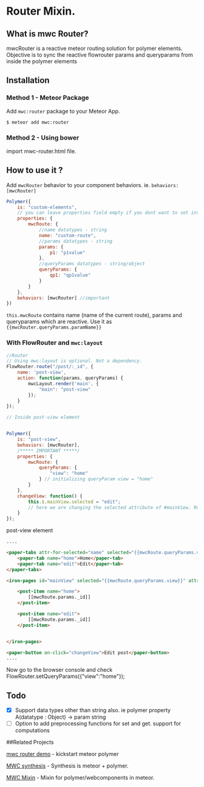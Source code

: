 # Router Mixin.


## What is mwc Router?

mwcRouter is a reactive meteor routing solution for polymer elements. Objective is to sync the reactive flowrouter params and queryparams from inside the polymer elements

## Installation

### Method 1 - Meteor Package
Add `mwc:router` package to your Meteor App. 

```sh
$ meteor add mwc:router
```
### Method 2 - Using bower

import mwc-router.html file.

## How to use it ?

Add `mwcRouter` behavior to your component behaviors. ie. `behaviors:[mwcRouter]`


```js
Polymer({
    is: "custom-elements",
    // you can leave properties field empty if you dont want to set intial values.
    properties: {
        mwcRoute: {
            //name datatypes - string
            name: "custom-route",
            //params datatypes - string
            params: {
                p1: "p1value"
            },
            //queryParams datatypes - string/object
            queryParams: {
                qp1: "qp1value"
            }
        }
    },
    behaviors: [mwcRouter] //important
})
```

`this.mwcRoute` contains name (name of the current route), params and queryparams which are reactive. Use it as
`{{mwcRouter.queryParams.paramName}}`

### With FlowRouter and `mwc:layout`

```js
//Router
// Using mwc:layout is optional. Not a dependency. 
FlowRouter.route("/post/:_id", {
    name: 'post-view',
    action: function(params, queryParams) {
        mwcLayout.render('main', {
            "main": "post-view"
        });
    }
});

// Inside post-view element


Polymer({
    is: "post-view",
    behaviors: [mwcRouter],
    /***** IMPORTANT *****/
    properties: {
        mwcRoute: {
            queryParams: {
                "view": "home"
            } // initializing queryParam view = "home"
        }
    },
    changeView: function() {
        this.$.mainView.selected = "edit"; 
        // here we are changing the selected attribute of #mainView. Router will change accordingly.
    }
});

```

post-view element

```html
....

<paper-tabs attr-for-selected="name" selected="{{mwcRoute.queryParams.view}}">
    <paper-tab name="home">Home</paper-tab>
    <paper-tab name="edit">Edit</paper-tab>
</paper-tabs>

<iron-pages id="mainView" selected="{{mwcRoute.queryParams.view}}" attr-for-selected="name">

    <post-item name="home">
        [[mwcRoute.params._id]]
    </post-item>

    <post-item name="edit">
        [[mwcRoute.params._id]]
    </post-item>


</iron-pages>

<paper-button on-click="changeView">Edit post</paper-button>
....

```

Now go to the browser console and check FlowRouter.setQueryParams({"view":"home"});




## Todo


- [x] Support data types other than string also. ie polymer property A(datatype : Object) -> param string
- [ ] Option to add preprocessing functions for set and get. support for computations

##Related Projects

[mwc router demo](https://github.com/aruntk/kickstart-meteor-polymer) - kickstart meteor polymer

[MWC synthesis](https://github.com/meteorwebcomponents/synthesis) - Synthesis is meteor + polymer.

[MWC Mixin](https://github.com/meteorwebcomponents/mixin) - Mixin for polymer/webcomponents in meteor.




